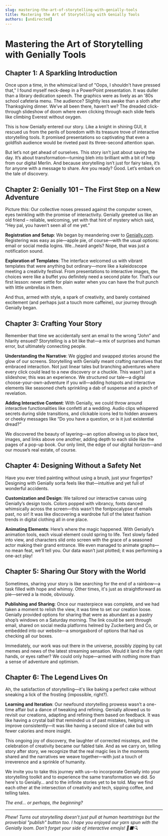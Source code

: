 ```yaml
---
slug: mastering-the-art-of-storytelling-with-genially-tools
title: Mastering the Art of Storytelling with Genially Tools
authors: [undirected]
---
```



# Mastering the Art of Storytelling with Genially Tools

## Chapter 1: A Sparkling Introduction

Once upon a time, in the whimsical land of "Oops, I shouldn't have pressed that," I found myself neck-deep in a PowerPoint presentation. It was duller than a library dedication speech. The graphics were as lively as an '80s school cafeteria menu. The audience? Slightly less awake than a sloth after Thanksgiving dinner. We’ve all been there, haven’t we? The dreaded click-through slideshow of doom where even clicking through each slide feels like climbing Everest without oxygen. 

This is how Genially entered our story. Like a knight in shining GUI, it rescued us from the perils of boredom with its treasure trove of interactive storytelling tools. It promised presentations so captivating that even a goldfish audience would be riveted past its three-second attention span.

But let’s not get ahead of ourselves. This story isn’t just about saving the day. It’s about transformation—turning bleh into brilliant with a bit of help from our digital Merlin. And because storytelling isn’t just for fairy tales, it’s for anyone with a message to share. Are you ready? Good. Let’s embark on the tale of discovery.

## Chapter 2: Genially 101 – The First Step on a New Adventure

Picture this: Our collective noses pressed against the computer screen, eyes twinkling with the promise of interactivity. Genially greeted us like an old friend – reliable, welcoming, yet with that hint of mystery which said, “Hey pal, you haven’t seen all of me yet.”

**Registration and Setup**: We began by meandering over to [Genially.com](https://genially.com). Registering was easy as pie—apple pie, of course—with the usual options: email or social media logins. We…heard angels? Nope, that was just a notification sound.

**Exploration of Templates**: The interface welcomed us with vibrant templates that were anything but ordinary—more like a kaleidoscope meeting a creativity festival. From presentations to interactive images, the choices were like a buffet you definitely need a second plate for. That’s our first lesson: never settle for plain water when you can have the fruit punch with little umbrellas in them. 

And thus, armed with style, a spark of creativity, and barely contained excitement (and perhaps just a touch more caffeine), our journey through Genially began.

## Chapter 3: Crafting Your Story

Remember that time we accidentally sent an email to the wrong “John” and hilarity ensued? Storytelling is a bit like that—a mix of surprises and human error, but ultimately connecting people.

**Understanding the Narrative**: We giggled and swapped stories around the glow of our screens. Storytelling with Genially meant crafting narratives that embraced interaction. Not just linear tales but branching adventures where every click could lead to a new discovery or a chuckle. This wasn’t just a slideshow; this was an experience. We structured our tale—a digital choose-your-own-adventure if you will—adding hotspots and interactive elements like seasoned chefs sprinkling a dab of suspense and a pinch of revelation.

**Adding Interactive Content**: With Genially, we could throw around interactive functionalities like confetti at a wedding. Audio clips whispered secrets during slide transitions, and clickable icons led to hidden answers or cheeky messages like “Do you have a question, or is it just existential dread?”

We discovered the beauty of layering—an option allowing us to place text, images, and links above one another, adding depth to each slide like the pages of a pop-up book. Our only limit, the edge of our digital horizon—and our mouse’s real estate, of course.

## Chapter 4: Designing Without a Safety Net

Have you ever tried painting without using a brush, just your fingertips? Designing with Genially sorta feels like that—intuitive and yet full of wonderful accidents.

**Customization and Design**: We tailored our interactive canvas using Genially’s design tools. Colors popped with vibrancy, fonts danced whimsically across the screen—this wasn’t the fontpocalypse of emails past, no sir! It was like discovering a wardrobe full of the latest fashion trends in digital clothing all in one place.

**Animating Elements**: Here’s where the magic happened. With Genially’s animation tools, each visual element could spring to life. Text slowly faded into view, and characters slid onto screen with the grace of a seasoned actor making their grand entrance. We even managed to animate graphs—no mean feat, we’ll tell you. Our data wasn’t just plotted; it was performing a one-act play!

## Chapter 5: Sharing Our Story with the World

Sometimes, sharing your story is like searching for the end of a rainbow—a task filled with hope and whimsy. Other times, it's just as straightforward as pie—served a la mode, obviously.

**Publishing and Sharing**: Once our masterpiece was complete, and we had taken a moment to relish the view, it was time to set our creation loose. Genially provided options for sharing that were as abundant as a pastry shop’s windows on a Saturday morning. The link could be sent through email, shared on social media platforms helmed by Zuckerberg and Co, or embedded into our website—a smorgasbord of options that had us checking all our boxes.

Immediately, our work was out there in the universe, possibly zipping by cat memes and news of the latest streaming sensation. Would it land in the right hands, or eyes rather? We could only hope—armed with nothing more than a sense of adventure and optimism. 

## Chapter 6: The Legend Lives On

Ah, the satisfaction of storytelling—it's like baking a perfect cake without sneaking a lick of the frosting (impossible, right?).

**Learning and Iteration**: Our newfound storytelling prowess wasn’t a one-time affair but a dance of tweaking and refining. Genially allowed us to revisit our creations, adapting and refining them based on feedback. It was like having a crystal ball that reminded us of past mistakes, helping us improve consistently—it was like having a second slice of cake but with fewer calories and more insight.

This ongoing joy of discovery, the laughter of corrected missteps, and the celebration of creativity became our fabled tale. And as we carry on, telling story after story, we recognize that the real magic lies in the moments shared and the narratives we weave together—with just a touch of irreverence and a sprinkle of humanity.

We invite you to take this journey with us—to incorporate Genially into your storytelling toolkit and to experience the same transformation we did. So here's to Genially… and to the infinite stories yet to be told. May we find each other at the intersection of creativity and tech, sipping coffee, and telling tales. 

*The end… or perhaps, the beginning?* 

---

*Phew! Turns out storytelling doesn’t just pull at human heartstrings but the proverbial "publish" button too. I hope you enjoyed our yarn spun with the Genially loom. Don't forget your side of interactive emojis! 🎨⬛🔍*